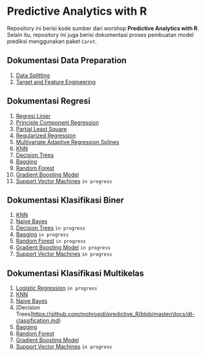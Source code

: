 # Predictive Analytics with R

Repository ini berisi kode sumber dari worshop **Predictive Analytics with R**. Selain itu, repository ini juga berisi dokumentasi proses pembuatan model prediksi menggunakan paket `Caret`.

## Dokumentasi Data Preparation

1. [Data Splitting](https://github.com/mohrosidi/predictive_R/blob/master/docs/feature-enginnering.md#data-splitting)
2. [Target and Feature Engineering](https://github.com/mohrosidi/predictive_R/blob/master/docs/feature-enginnering.md#target-and-feature-engineering)

## Dokumentasi Regresi

1. [Regresi Linier](https://github.com/mohrosidi/predictive_R/blob/master/docs/lm-regression.md#regresi-linier) 
2. [Principle Component Regression](https://github.com/mohrosidi/predictive_R/blob/master/docs/pc-regression.md#principle-component-regression)
3. [Partial Least Square](https://github.com/mohrosidi/predictive_R/blob/master/docs/pl-regression.md#partial-least-square-regression)
4. [Regularized Regression](https://github.com/mohrosidi/predictive_R/blob/master/docs/regularized-regression.md)
5. [Multivariate Adaptive Regression Splines](https://github.com/mohrosidi/predictive_R/blob/master/docs/mars-regression.md#multivariate-adaptive-regression-splines)
6. [KNN](https://github.com/mohrosidi/predictive_R/blob/master/docs/knn-regression.md)
7. [Decision Trees]()
8. [Bagging]()
9. [Random Forest]()
10. [Gradient Boosting Model]()
11. [Support Vector Machines]() `in progress`

## Dokumentasi Klasifikasi Biner

1. [KNN](https://github.com/mohrosidi/predictive_R/blob/master/docs/knn-binary-classification.md#k-nearest-neighbors)
2. [Naive Bayes](https://github.com/mohrosidi/predictive_R/blob/master/docs/naive-bayes-binary-classification.md#naive-bayes)
3. [Decision Trees]() `in progress`
4. [Bagging]() `in progress`
5. [Random Forest]() `in progress`
6. [Gradient Boosting Model]() `in progress`
7. [Support Vector Machines]() `in progress`

## Dokumentasi Klasifikasi Multikelas

1. [Logistic Regression]() `in progress`
2. [KNN](https://github.com/mohrosidi/predictive_R/blob/master/docs/knn-classification.md#k-nearest-neighbors)
3. [Naive Bayes](https://github.com/mohrosidi/predictive_R/blob/master/docs/naive-bayes-classification.md)
4. [Decision Trees]https://github.com/mohrosidi/predictive_R/blob/master/docs/dt-classification.md)
5. [Bagging](https://github.com/mohrosidi/predictive_R/blob/master/docs/bagging-classification.md#bagging)
6. [Random Forest](https://github.com/mohrosidi/predictive_R/blob/master/docs/rf-classification.md#random-forest)
7. [Gradient Boosting Model](https://github.com/mohrosidi/predictive_R/blob/master/docs/gb-classification.md#gradient-boosting) 
8. [Support Vector Machines]() `in progress`

